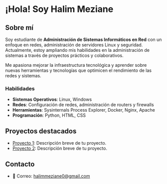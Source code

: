 # ¡Hola! Soy Halim Meziane 

## Sobre mí
Soy estudiante de **Administración de Sistemas Informáticos en Red** con un enfoque en redes, administración de servidores Linux y seguridad. Actualmente, estoy ampliando mis habilidades en la administración de sistemas a través de proyectos prácticos y colaborativos.

Me apasiona mejorar la infraestructura tecnológica y aprender sobre nuevas herramientas y tecnologías que optimicen el rendimiento de las redes y sistemas.

### Habilidades
- **Sistemas Operativos**: Linux, Windows
- **Redes**: Configuración de redes, administración de routers y firewalls
- **Herramientas**: Sysinternals Process Explorer, Docker, Nginx, Apache
- **Programación**: Python, HTML, CSS

## Proyectos destacados
- [Proyecto 1](): Descripción breve de tu proyecto.
- [Proyecto 2](): Descripción breve de tu proyecto.
  
## Contacto
- 📧 Correo: halimmeziane0@gmail.com
  
